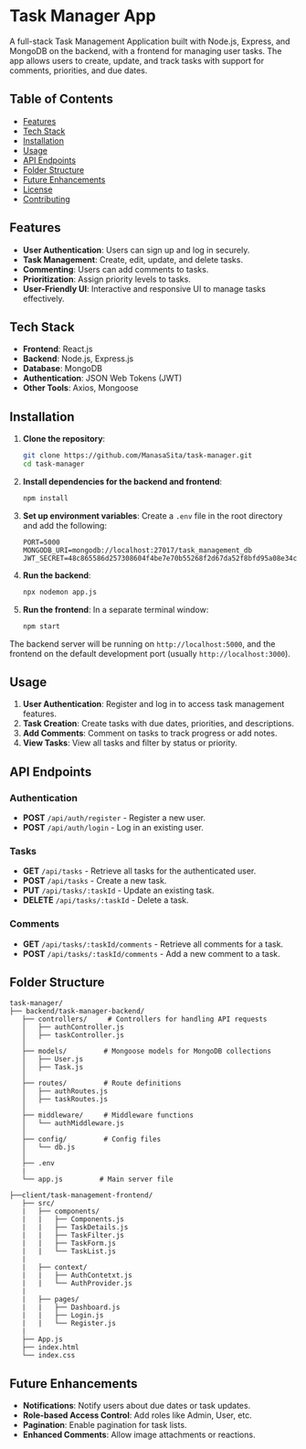 # Task Manager App

A full-stack Task Management Application built with Node.js, Express, and MongoDB on the backend, with a frontend for managing user tasks. The app allows users to create, update, and track tasks with support for comments, priorities, and due dates.

## Table of Contents

- [Features](#features)
- [Tech Stack](#tech-stack)
- [Installation](#installation)
- [Usage](#usage)
- [API Endpoints](#api-endpoints)
- [Folder Structure](#folder-structure)
- [Future Enhancements](#future-enhancements)
- [License](#license)
- [Contributing](#contributing)

## Features

- **User Authentication**: Users can sign up and log in securely.
- **Task Management**: Create, edit, update, and delete tasks.
- **Commenting**: Users can add comments to tasks.
- **Prioritization**: Assign priority levels to tasks.
- **User-Friendly UI**: Interactive and responsive UI to manage tasks effectively.

## Tech Stack

- **Frontend**: React.js
- **Backend**: Node.js, Express.js
- **Database**: MongoDB
- **Authentication**: JSON Web Tokens (JWT)
- **Other Tools**: Axios, Mongoose

## Installation

1. **Clone the repository**:
   ```bash
   git clone https://github.com/ManasaSita/task-manager.git
   cd task-manager
   ```

2. **Install dependencies for the backend and frontend**:
   ```bash
   npm install
   ```

3. **Set up environment variables**:
   Create a `.env` file in the root directory and add the following:
   ```plaintext
   PORT=5000
   MONGODB_URI=mongodb://localhost:27017/task_management_db
   JWT_SECRET=48c865586d257308604f4be7e70b55268f2d67da52f8bfd95a08e34ce47bb332
   ```

4. **Run the backend**:
   ```bash
   npx nodemon app.js
   ```

5. **Run the frontend**:
   In a separate terminal window:
   ```bash
   npm start
   ```

The backend server will be running on `http://localhost:5000`, and the frontend on the default development port (usually `http://localhost:3000`).

## Usage

1. **User Authentication**: Register and log in to access task management features.
2. **Task Creation**: Create tasks with due dates, priorities, and descriptions.
3. **Add Comments**: Comment on tasks to track progress or add notes.
4. **View Tasks**: View all tasks and filter by status or priority.

## API Endpoints

### Authentication
- **POST** `/api/auth/register` - Register a new user.
- **POST** `/api/auth/login` - Log in an existing user.

### Tasks
- **GET** `/api/tasks` - Retrieve all tasks for the authenticated user.
- **POST** `/api/tasks` - Create a new task.
- **PUT** `/api/tasks/:taskId` - Update an existing task.
- **DELETE** `/api/tasks/:taskId` - Delete a task.

### Comments
- **GET** `/api/tasks/:taskId/comments` - Retrieve all comments for a task.
- **POST** `/api/tasks/:taskId/comments` - Add a new comment to a task.

## Folder Structure

```
task-manager/
├── backend/task-manager-backend/
   ├── controllers/     # Controllers for handling API requests
   │   ├── authController.js
   │   ├── taskController.js
   │
   ├── models/         # Mongoose models for MongoDB collections
   │   ├── User.js
   │   ├── Task.js
   │
   ├── routes/         # Route definitions
   │   ├── authRoutes.js
   │   ├── taskRoutes.js
   │
   ├── middleware/     # Middleware functions
   │   └── authMiddleware.js
   │
   ├── config/         # Config files
   │   └── db.js
   │
   ├── .env
   |
   └── app.js         # Main server file

├──client/task-management-frontend/
   ├── src/
   |   ├── components/
   |   |   ├── Components.js
   |   |   ├── TaskDetails.js
   |   |   ├── TaskFilter.js
   |   |   ├── TaskForm.js
   |   |   └── TaskList.js
   |
   |   ├── context/
   |   |   ├── AuthContetxt.js
   |   |   └── AuthProvider.js
   |
   |   ├── pages/
   |   |   ├── Dashboard.js
   |   |   ├── Login.js
   |   |   └── Register.js
   |
   ├── App.js
   ├── index.html
   └── index.css

```

## Future Enhancements

- **Notifications**: Notify users about due dates or task updates.
- **Role-based Access Control**: Add roles like Admin, User, etc.
- **Pagination**: Enable pagination for task lists.
- **Enhanced Comments**: Allow image attachments or reactions.
